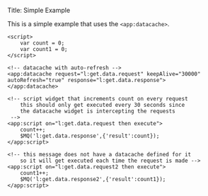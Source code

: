Title: Simple Example

This is a simple example that uses the `<app:datacache>`.
	
	<script>
		var count = 0;
		var count1 = 0;
	</script>

	<!-- datacache with auto-refresh -->
	<app:datacache request="l:get.data.request" keepAlive="30000" autoRefresh="true" response="l:get.data.response">
	</app:datacache>

	<!-- script widget that increments count on every request
		this should only get executed every 30 seconds since
		the datacache widget is intercepting the requests
	 -->
	<app:script on="l:get.data.request then execute">
		count++;
		$MQ('l:get.data.response',{'result':count});
	</app:script>

	<!-- this message does not have a datacache defined for it 
		so it will get executed each time the request is made -->
	<app:script on="l:get.data.request2 then execute">
		count1++;
		$MQ('l:get.data.response2',{'result':count1});
	</app:script>
	
